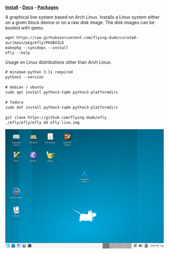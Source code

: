 **[Install](https://github.com/flying-dude/efly/blob/main/docs/README.md#install-efly-command-using-pkgbuild) -
[Docs](docs/README.md) - [Packages](https://github.com/flying-dude/curated-aur)**

A graphical live system based on Arch Linux.
Installs a Linux system either on a given block device or on a raw disk image.
The disk images can be booted with qemu.

```
wget https://raw.githubusercontent.com/flying-dude/curated-aur/main/pkg/efly/PKGBUILD
makepkg --syncdeps --install
efly --help
```

Usage on Linux distributions other than Arch Linux.

```
# minimum python 3.11 required
python3 --version

# debian / ubuntu
sudo apt install python3-tqdm python3-platformdirs

# fedora
sudo dnf install python3-tqdm python3-platformdirs

git clone https://github.com/flying-dude/efly
./efly/efly/efly dd efly-live.img
```

![Efly Linux Live](data/screenshot.png)
